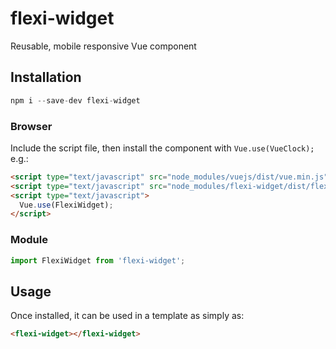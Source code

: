 # flexi-widget

Reusable, mobile responsive Vue component

## Installation

```js
npm i --save-dev flexi-widget
```

### Browser

Include the script file, then install the component with `Vue.use(VueClock);` e.g.:

```html
<script type="text/javascript" src="node_modules/vuejs/dist/vue.min.js"></script>
<script type="text/javascript" src="node_modules/flexi-widget/dist/flexi-widget.min.js"></script>
<script type="text/javascript">
  Vue.use(FlexiWidget);
</script>
```

### Module

```js
import FlexiWidget from 'flexi-widget';
```

## Usage

Once installed, it can be used in a template as simply as:

```html
<flexi-widget></flexi-widget>
```
